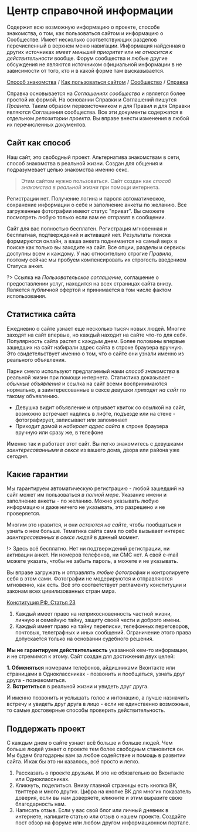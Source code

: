 # Центр справочной информации

Содержит всю возможную информацию о проекте, способе знакомства, о том, как пользоваться сайтом и информацию о Сообществе. Имеет несколько соответствующих разделов перечисленный в верхнем меню навигации. Информация найденная в других источниках _имеет меньший приоритет_ или _не относится к действительности_ вообще. Форум сообщества и любые другие обсуждения не являются источником официальной информации в не зависимости от того, кто и в какой форме там высказывается.

[Способ знакомства](/Способ-знакомства/) / [Как пользоваться сайтом](/Как-пользоваться/) / [Сообщество](/Сообщество/) / [Справка](/)

Справка основывается на _Соглашениях сообщества_ и является более простой их формой. На основании Справки и Соглашений пишутся _Правила_. Таким образом первоисточником и для Правил и для Справки являются Соглашения сообщества. Все эти документы содержатся в отдельном _репозитории проекта_. Вы вправе внести изменения в любой их перечисленных документов.


## Сайт как способ

Наш сайт, это свободный проект. Альтернатива знакомствам в сети, способ знакомства в реальной жизни. Создан для общения и подразумевает целью знакомства именно секс.

> Этим сайтом нужно пользоваться. Сайт создан как _способ знакомства в реальной жизни_ при помощи интернета.

Регистрации нет. Получение логина и пароля автоматическое, сохранение информации о себе и заполнение анкеты по желанию. Все загруженные фотографии имеют статус "приват". Вы сможете посмотреть любую только если вам ее отправят в сообщении. 

Сайт для вас полностью бесплатен. Регистрация мгновенная и бесплатная, подтверждений и активаций нет. Результаты поиска формируются онлайн, а ваша анкета поднимается на самый верх в поиске как только вы заходите на сайт. Все опции, разделы и сервисы доступны всем и каждому. У нас относительно строгие _Правила_, поэтому сейчас мы пробуем компенсировать их строгость введением Статуса анкет.

?> Ссылка на _Пользовательское соглашение_, соглашение о предоставлении услуг, находится на всех страницах сайта внизу. Является публичной офертой и принимается в том числе фактом использования.

## Статистика сайта

Ежедневно о сайте узнает еще несколько тысяч новых людей. Многие заходят на сайт впервые, но каждый находит на сайте что-то для себя. Популярность сайта растет с каждым днем. Более половины впервые зашедших на сайт набирали адрес сайта в строке браузера вручную. Это свидетельствует именно о том, что о сайте они узнали именно из реального объявления.

Парни смело используют предлагаемый нами _способ знакомства_ в реальной жизни при помощи интернета. Статистика доказывает - _обычные объявления_ и ссылка на сайт всеми воспринимаются нормально, а заинтересованные в сексе девушки _приходят на сайт_ по такому объявлению.

- Девушка видит объявление и отрывает квиток со ссылкой на сайт, возможно встречает надпись в лифте, подъезде или на стене - фотографирует, записывает или запоминает
- Приходит домой и _набирает адрес сайта_ в строке браузера вручную или сразу же, в телефоне

Именно так и работает этот сайт. Вы легко знакомитесь с девушками _заинтересованными в сексе_ из вашего дома, двора или района уже сегодня.

 
## Какие гарантии

Мы гарантируем автоматическую регистрацию - любой зашедший на сайт может им пользоваться _в полной мере_. Указание имени и заполнение анкеты - по желанию. Можно указывать любую информацию и даже ничего не указывать, это разрешено и не проверяется.

Многим это нравится, и они _остаются на сайте_, чтобы пообщаться и узнать о нем больше. Тематика сайта сама по себе вызывает интерес _заинтересованных в сексе людей_ в данный момент.

!> Здесь всё бесплатно. Нет ни подтверждений регистрации, ни активации анкет. Ни номеров телефонов, ни СМС нет. А свой e-mail можете указать, чтобы не забыть пароль, а можете и не указывать.

Вы вправе загружать и отправлять _любые фотографии_ и контролируете себя в этом сами. Фотографии не модерируются и отправляются мгновенно, как есть. Всё это соответствует регламенту конституции и законам всех цивилизованных стран мира.

[Конституция РФ, Статья 23](https://www.google.com/search?q=Конституция+РФ+Статья+23)
1. Каждый имеет право на неприкосновенность частной жизни, личную и семейную тайну, защиту своей чести и доброго имени.
2. Каждый имеет право на тайну переписки, телефонных переговоров, почтовых, телеграфных и иных сообщений. Ограничение этого права допускается только на основании судебного решения. 

**Мы не гарантируем действительность** указанной кем-то информации, и не стремимся к этому. Сайт создан для достижения двух целей:

**1. Обменяться** номерами телефонов, айдишниками Вконтакте или страницами в Одноклассниках - позвонить и пообщаться, узнать друг друга - познакомиться.  
**2. Встретиться** в реальной жизни и увидеть друг друга.

И именно позвонить и услышать голос и интонацию, а лучше назначить встречу и увидеть друг друга в лицо - если не единственно возможные, то самые достоверные способы проверить действительность.
 
## Поддержать проект

С каждым днем о сайте узнает всё больше и больше людей. Чем больше людей узнает о проекте тем более свободным становится он. Мы будем благодарны вам за любое содействие и помощь в развитии сайта. И как бы это ни казалось, всё просто и легко.

1. Рассказать о проекте друзьям. И это не обязательно во Вконтакте или Одноклассниках.
2. Кликнуть, поделиться. Внизу главной страницы есть кнопка ВК, твиттера и много других. Цифра на кнопке ВК для многих показатель доверия, если вы нам доверяете, кликните и этим выразите свою благодарность нам.
3. Написать отзыв. Если у вас свой блог или личный дневник в интернете, напишите статью или отзыв о нашем проекте. Создайте пост обзор на форуме или любом другом информационном портале.

 